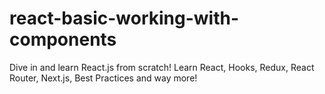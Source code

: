 # react-basic-working-with-components
Dive in and learn React.js from scratch! Learn React, Hooks, Redux, React Router, Next.js, Best Practices and way more!
